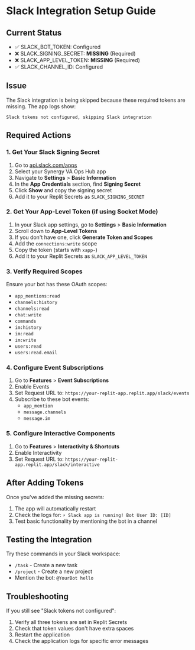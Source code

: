 # Slack Integration Setup Guide

## Current Status
- ✅ SLACK_BOT_TOKEN: Configured
- ❌ SLACK_SIGNING_SECRET: **MISSING** (Required)
- ❌ SLACK_APP_LEVEL_TOKEN: **MISSING** (Required)
- ✅ SLACK_CHANNEL_ID: Configured

## Issue
The Slack integration is being skipped because these required tokens are missing. The app logs show:
```
Slack tokens not configured, skipping Slack integration
```

## Required Actions

### 1. Get Your Slack Signing Secret
1. Go to [api.slack.com/apps](https://api.slack.com/apps)
2. Select your Synergy VA Ops Hub app
3. Navigate to **Settings** > **Basic Information**
4. In the **App Credentials** section, find **Signing Secret**
5. Click **Show** and copy the signing secret
6. Add it to your Replit Secrets as `SLACK_SIGNING_SECRET`

### 2. Get Your App-Level Token (if using Socket Mode)
1. In your Slack app settings, go to **Settings** > **Basic Information**
2. Scroll down to **App-Level Tokens**
3. If you don't have one, click **Generate Token and Scopes**
4. Add the `connections:write` scope
5. Copy the token (starts with `xapp-`)
6. Add it to your Replit Secrets as `SLACK_APP_LEVEL_TOKEN`

### 3. Verify Required Scopes
Ensure your bot has these OAuth scopes:
- `app_mentions:read`
- `channels:history`
- `channels:read`
- `chat:write`
- `commands`
- `im:history`
- `im:read`
- `im:write`
- `users:read`
- `users:read.email`

### 4. Configure Event Subscriptions
1. Go to **Features** > **Event Subscriptions**
2. Enable Events
3. Set Request URL to: `https://your-replit-app.replit.app/slack/events`
4. Subscribe to these bot events:
   - `app_mention`
   - `message.channels`
   - `message.im`

### 5. Configure Interactive Components
1. Go to **Features** > **Interactivity & Shortcuts**
2. Enable Interactivity
3. Set Request URL to: `https://your-replit-app.replit.app/slack/interactive`

## After Adding Tokens

Once you've added the missing secrets:
1. The app will automatically restart
2. Check the logs for: `⚡️ Slack app is running! Bot User ID: [ID]`
3. Test basic functionality by mentioning the bot in a channel

## Testing the Integration

Try these commands in your Slack workspace:
- `/task` - Create a new task
- `/project` - Create a new project
- Mention the bot: `@YourBot hello`

## Troubleshooting

If you still see "Slack tokens not configured":
1. Verify all three tokens are set in Replit Secrets
2. Check that token values don't have extra spaces
3. Restart the application
4. Check the application logs for specific error messages